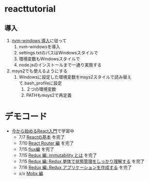 # reacttutorial

## 導入
1. [nvm-windows 導入](https://qiita.com/rapando/items/6e9d891789b9a652c318)に従って
    1. nvm-windowsを導入
    1. settings.txtのパスはWindowsスタイルで
    1. 環境変数もWindowsスタイルで
    1. node.jsのインストールまで一通り実施する
1. msys2でも使えるようにする
    1. Windowsに設定した環境変数をmsys2スタイルで読み替えて.bash_profileに設定
        1. ２つの環境変数
        1. PATHもmsys2で再定義

# デモコード
- [今から始めるReact入門](https://qiita.com/TsutomuNakamura/items/72d8cf9f07a5a30be048)で学習中
    - 7/7 [Reactの基本](https://qiita.com/TsutomuNakamura/items/72d8cf9f07a5a30be048) を完了
    - 7/10 [React Router 編](https://qiita.com/TsutomuNakamura/items/34a7339a05bb5fd697f2) を完了
    - 7/15 [flux編](https://qiita.com/TsutomuNakamura/items/cb3b6109fb21730cd73f) を完了
    - 7/15 [Redux 編: immutability とは](https://qiita.com/TsutomuNakamura/items/a78514a61ede444bd074) を完了
    - 7/15 [Redux 編: Redux 単体で状態管理をしっかり理解する](https://qiita.com/TsutomuNakamura/items/2ded5112ca5ded70e573) を完了
    - 7/16 [Redux 編: Redux アプリケーションを作成する](https://qiita.com/TsutomuNakamura/items/ceaa2552bbbca1bac24e) を完了
    - x/x [Mobx 編](https://qiita.com/TsutomuNakamura/items/f10491060f0f1640afd9)
    
